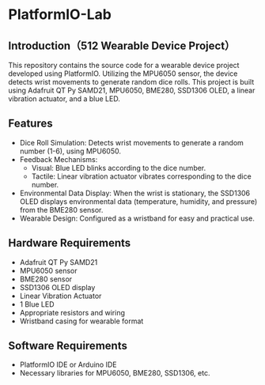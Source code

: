 # PlatformIO-Lab
## Introduction（512 Wearable Device Project）
This repository contains the source code for a wearable device project developed using PlatformIO. Utilizing the MPU6050 sensor, the device detects wrist movements to generate random dice rolls. This project is built using Adafruit QT Py SAMD21, MPU6050, BME280, SSD1306 OLED, a linear vibration actuator, and a blue LED.

## Features
- Dice Roll Simulation: Detects wrist movements to generate a random number (1-6), using MPU6050.
- Feedback Mechanisms: 
  - Visual: Blue LED blinks according to the dice number.
  - Tactile: Linear vibration actuator vibrates corresponding to the dice number.
- Environmental Data Display: When the wrist is stationary, the SSD1306 OLED displays environmental data (temperature, humidity, and pressure) from the BME280 sensor.
- Wearable Design: Configured as a wristband for easy and practical use.

## Hardware Requirements
- Adafruit QT Py SAMD21
- MPU6050 sensor
- BME280 sensor
- SSD1306 OLED display
- Linear Vibration Actuator
- 1 Blue LED
- Appropriate resistors and wiring
- Wristband casing for wearable format

## Software Requirements
- PlatformIO IDE or Arduino IDE
- Necessary libraries for MPU6050, BME280, SSD1306, etc.
